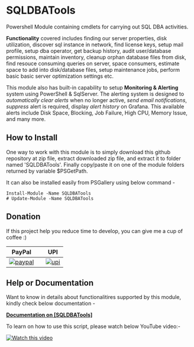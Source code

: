 # SQLDBATools
Powershell Module containing cmdlets for carrying out SQL DBA activities. 

**Functionality** covered includes finding our server properties, disk utilization, discover sql instance in network, find license keys, setup mail profile, setup dba operator, get backup history, audit user/database permissions, maintain inventory, cleanup orphan database files from disk, find resouce consuming queries on server, space consumers, estimate space to add into disk/database files, setup maintenance jobs, perform basic basic server optimization settings etc.

This module also has built-in capability to setup **Monitoring & Alerting** system using PowerShell & SqlServer. The alerting system is designed to *automatically clear alerts* when no longer active, *send email notifications*, *suppress* alert is required, display *alert history* on Grafana. This available alerts include Disk Space, Blocking, Job Failure, High CPU, Memory Issue, and many more.

## How to Install
One way to work with this module is to simply download this github repository at zip file, extract downloaded zip file, and extract it to folder named 'SQLDBATools'. Finally copy/paste it on one of the module folders returned by variable $PSGetPath.

It can also be installed easily from PSGallery using below command -

```
Install-Module -Name SQLDBATools
# Update-Module -Name SQLDBATools
```

## Donation
If this project help you reduce time to develop, you can give me a cup of coffee :) 

PayPal |   | UPI
------ | - | -----------
[![paypal](https://www.paypalobjects.com/en_US/i/btn/btn_donateCC_LG.gif)](https://paypal.me/imajaydwivedi?country.x=IN&locale.x=en_GB) | | [![upi](https://www.vectorlogo.zone/logos/upi/upi-ar21.svg)](https://github.com/imajaydwivedi/Images/raw/master/Miscellaneous/UPI-PhonePe-Main.jpeg)


## Help or Documentation
Want to know in details about functionalitires supported by this module, kindly check below documentation -

<b> [Documentation on [SQLDBATools]](docs/index.md)</b>

To learn on how to use this script, please watch below YouTube video:-

[![Watch this video](https://ajaydwivedi.com/wp-content/uploads/2021/06/image-3-1024x379.png)](https://youtu.be/vF-EsyHnFRk)
